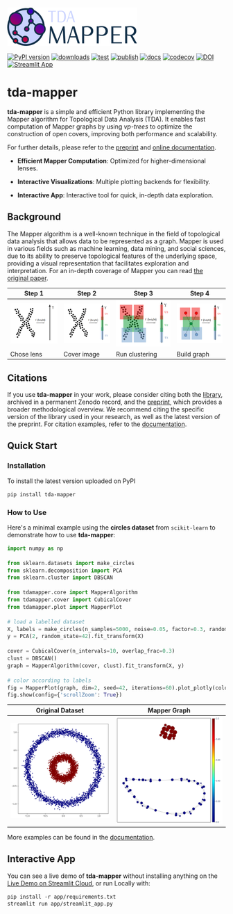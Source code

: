 ![Logo](https://github.com/lucasimi/tda-mapper-python/raw/main/docs/source/logos/tda-mapper-logo-horizontal.png)

[![PyPI version](https://badge.fury.io/py/tda-mapper.svg)](https://badge.fury.io/py/tda-mapper)
[![downloads](https://img.shields.io/pypi/dm/tda-mapper)](https://pypi.python.org/pypi/tda-mapper/)
[![test](https://github.com/lucasimi/tda-mapper-python/actions/workflows/test.yml/badge.svg)](https://github.com/lucasimi/tda-mapper-python/actions/workflows/test.yml)
[![publish](https://github.com/lucasimi/tda-mapper-python/actions/workflows/publish.yml/badge.svg)](https://github.com/lucasimi/tda-mapper-python/actions/workflows/publish.yml)
[![docs](https://readthedocs.org/projects/tda-mapper/badge/?version=main)](https://tda-mapper.readthedocs.io/en/main/?badge=main)
[![codecov](https://codecov.io/github/lucasimi/tda-mapper-python/graph/badge.svg?token=FWSD8JUG6R)](https://codecov.io/github/lucasimi/tda-mapper-python)
[![DOI](https://zenodo.org/badge/DOI/10.5281/zenodo.10642381.svg)](https://doi.org/10.5281/zenodo.10642381)
[![Streamlit App](https://static.streamlit.io/badges/streamlit_badge_black_white.svg)](https://tda-mapper-app.streamlit.app/)

# tda-mapper

**tda-mapper** is a simple and efficient Python library implementing the
Mapper algorithm for Topological Data Analysis (TDA).
It enables fast computation of Mapper graphs by using *vp-trees* to optimize
the construction of open covers, improving both performance and scalability.

For further details, please refer to the
[preprint](https://doi.org/10.5281/zenodo.10659651) and 
[online documentation](https://tda-mapper.readthedocs.io/en/main/).

- **Efficient Mapper Computation**: Optimized for higher-dimensional lenses.

- **Interactive Visualizations**: Multiple plotting backends for flexibility.

- **Interactive App**: Interactive tool for quick, in-depth data exploration.

## Background

The Mapper algorithm is a well-known technique in the field of topological
data analysis that allows data to be represented as a graph.
Mapper is used in various fields such as machine learning, data mining, and
social sciences, due to its ability to preserve topological features of the
underlying space, providing a visual representation that facilitates
exploration and interpretation. For an in-depth coverage of Mapper you can
read
[the original paper](https://research.math.osu.edu/tgda/mapperPBG.pdf).


| Step 1 | Step 2 | Step 3 | Step 4 |
| ------ | ------ | ------ | ------ |
| ![Step 1](https://github.com/lucasimi/tda-mapper-python/raw/main/resources/mapper_1.png) | ![Step 2](https://github.com/lucasimi/tda-mapper-python/raw/main/resources/mapper_2.png) | ![Step 3](https://github.com/lucasimi/tda-mapper-python/raw/main/resources/mapper_3.png) | ![Step 2](https://github.com/lucasimi/tda-mapper-python/raw/main/resources/mapper_4.png) |
| Chose lens | Cover image | Run clustering | Build graph |

## Citations

If you use **tda-mapper** in your work, please consider citing both the
[library](https://doi.org/10.5281/zenodo.10642381), archived in a permanent
Zenodo record, and the [preprint](https://doi.org/10.5281/zenodo.10659651),
which provides a broader methodological overview.
We recommend citing the specific version of the library used in your research,
as well as the latest version of the preprint.
For citation examples, refer to the
[documentation](https://tda-mapper.readthedocs.io/en/main/citations.html).

## Quick Start

### Installation

To install the latest version uploaded on PyPI

```bash
pip install tda-mapper
```

### How to Use

Here's a minimal example using the **circles dataset** from `scikit-learn` to
demonstrate how to use **tda-mapper**:

```python
import numpy as np

from sklearn.datasets import make_circles
from sklearn.decomposition import PCA
from sklearn.cluster import DBSCAN

from tdamapper.core import MapperAlgorithm
from tdamapper.cover import CubicalCover
from tdamapper.plot import MapperPlot

# load a labelled dataset
X, labels = make_circles(n_samples=5000, noise=0.05, factor=0.3, random_state=42)
y = PCA(2, random_state=42).fit_transform(X)

cover = CubicalCover(n_intervals=10, overlap_frac=0.3)
clust = DBSCAN()
graph = MapperAlgorithm(cover, clust).fit_transform(X, y)

# color according to labels
fig = MapperPlot(graph, dim=2, seed=42, iterations=60).plot_plotly(colors=labels)
fig.show(config={'scrollZoom': True})
```

| Original Dataset | Mapper Graph |
| ---------------- | ------------ |
| ![Original Dataset](https://github.com/lucasimi/tda-mapper-python/raw/main/resources/circles_dataset.png) | ![Mapper Graph](https://github.com/lucasimi/tda-mapper-python/raw/main/resources/circles_mean.png) |

More examples can be found in the
[documentation](https://tda-mapper.readthedocs.io/en/main/examples.html).

## Interactive App

You can see a live demo of **tda-mapper** without installing anything on the
[Live Demo on Streamlit Cloud](https://tda-mapper-app.streamlit.app/),
or run Locally with:

```
pip install -r app/requirements.txt
streamlit run app/streamlit_app.py
```
